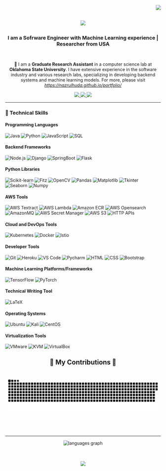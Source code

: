 <img align="right" src="https://visitor-badge.laobi.icu/badge?page_id=nazrulhuda.nazrulhuda" />

<h1 align="center">
    <img src="https://readme-typing-svg.herokuapp.com/?font=Righteous&size=35&center=true&vCenter=true&width=500&height=70&duration=4000&lines=Hi+There!+👋;+I'm+Nazrul+Huda+Shanto!;" />
</h1>

<h3 align="center">I am a Sofrware Engineer with Machine Learning experience | Researcher from USA</h3>

<br/>

<div align="center">
 
 🔭 I am a **Graduate Research Assistant** in a computer science lab at **Oklahoma State University**. I have extensive experience in the software industry and various research labs, specializing in developing backend systems and machine learning models. For more, please visit *https://nazrulhuda.github.io/portfolio/*

 </div>
 
<div align="center"> 
  <a href="mailto:mshanto@okstate.edu">
    <img src="https://img.shields.io/badge/Gmail-333333?style=for-the-badge&logo=gmail&logoColor=red" />
  </a>
  <a href="https://www.linkedin.com/in/nazrulhudashanto/" target="_blank">
    <img src="https://img.shields.io/badge/LinkedIn-0077B5?style=for-the-badge&logo=linkedin&logoColor=white" target="_blank" />
  </a>
  <a href="https://nazrulhuda.github.io/portfolio/" target="_blank">
     <img src="https://img.shields.io/badge/Portfolio-FF5722?style=for-the-badge&logo=todoist&logoColor=white" target="_blank" /> <!-- sqlite, safari, google-chrome are other good icon options -->
  </a>
</div>

 <hr/>
 

### 🔧 Technical Skills

#### Programming Languages
![Java](https://img.shields.io/badge/Java-ED8B00?style=for-the-badge&logo=java&logoColor=white)
![Python](https://img.shields.io/badge/Python-3776AB?style=for-the-badge&logo=python&logoColor=white)
![JavaScript](https://img.shields.io/badge/JavaScript-F7DF1E?style=for-the-badge&logo=javascript&logoColor=black)
![SQL](https://img.shields.io/badge/SQL-003B57?style=for-the-badge&logo=postgresql&logoColor=white)

#### Backend Frameworks
![Node.js](https://img.shields.io/badge/Node.js-339933?style=for-the-badge&logo=nodedotjs&logoColor=white)
![Django](https://img.shields.io/badge/Django-092E20?style=for-the-badge&logo=django&logoColor=white)
![SpringBoot](https://img.shields.io/badge/SpringBoot-6DB33F?style=for-the-badge&logo=spring&logoColor=white)
![Flask](https://img.shields.io/badge/Flask-000000?style=for-the-badge&logo=flask&logoColor=white)


#### Python Libraries
![Scikit-learn](https://img.shields.io/badge/Scikit--learn-F7931E?style=for-the-badge&logo=scikit-learn&logoColor=white)
![Fitz](https://img.shields.io/badge/Fitz-FF0000?style=for-the-badge&logo=fitz&logoColor=white)
![OpenCV](https://img.shields.io/badge/OpenCV-5C3EE8?style=for-the-badge&logo=opencv&logoColor=white)
![Pandas](https://img.shields.io/badge/Pandas-150458?style=for-the-badge&logo=pandas&logoColor=white)
![Matplotlib](https://img.shields.io/badge/Matplotlib-0C4B33?style=for-the-badge&logo=matplotlib&logoColor=white)
![Tkinter](https://img.shields.io/badge/Tkinter-464646?style=for-the-badge&logo=tkinter&logoColor=white)
![Seaborn](https://img.shields.io/badge/Seaborn-4BC51D?style=for-the-badge&logo=seaborn&logoColor=white)
![Numpy](https://img.shields.io/badge/Numpy-013243?style=for-the-badge&logo=numpy&logoColor=white)

#### AWS Tools
![AWS Textract](https://img.shields.io/badge/AWS_Textract-FF9900?style=for-the-badge&logo=amazon-aws&logoColor=white)
![AWS Lambda](https://img.shields.io/badge/AWS_Lambda-FF9900?style=for-the-badge&logo=amazon-aws&logoColor=white)
![Amazon ECR](https://img.shields.io/badge/Amazon_ECR-FF9900?style=for-the-badge&logo=amazon-aws&logoColor=white)
![AWS Opensearch](https://img.shields.io/badge/AWS_Opensearch-FF9900?style=for-the-badge&logo=amazon-aws&logoColor=white)
![AmazonMQ](https://img.shields.io/badge/AmazonMQ-FF9900?style=for-the-badge&logo=amazon-aws&logoColor=white)
![AWS Secret Manager](https://img.shields.io/badge/AWS_Secret_Manager-FF9900?style=for-the-badge&logo=amazon-aws&logoColor=white)
![AWS S3](https://img.shields.io/badge/AWS_S3-569A31?style=for-the-badge&logo=amazon-s3&logoColor=white)
![HTTP APIs](https://img.shields.io/badge/HTTP_APIs-FF9900?style=for-the-badge&logo=amazon-aws&logoColor=white)

#### Cloud and DevOps Tools
![Kubernetes](https://img.shields.io/badge/Kubernetes-326CE5?style=for-the-badge&logo=kubernetes&logoColor=white)
![Docker](https://img.shields.io/badge/Docker-2496ED?style=for-the-badge&logo=docker&logoColor=white)
![Istio](https://img.shields.io/badge/Istio-466BB0?style=for-the-badge&logo=istio&logoColor=white)

#### Developer Tools
![Git](https://img.shields.io/badge/Git-F05032?style=for-the-badge&logo=git&logoColor=white)
![Heroku](https://img.shields.io/badge/Heroku-430098?style=for-the-badge&logo=heroku&logoColor=white)
![VS Code](https://img.shields.io/badge/VS_Code-0078D4?style=for-the-badge&logo=visual-studio-code&logoColor=white)
![Pycharm](https://img.shields.io/badge/PyCharm-000000?style=for-the-badge&logo=pycharm&logoColor=white)
![HTML](https://img.shields.io/badge/HTML5-E34F26?style=for-the-badge&logo=html5&logoColor=white)
![CSS](https://img.shields.io/badge/CSS3-1572B6?style=for-the-badge&logo=css3&logoColor=white)
![Bootstrap](https://img.shields.io/badge/Bootstrap-563D7C?style=for-the-badge&logo=bootstrap&logoColor=white)

#### Machine Learning Platforms/Frameworks
![TensorFlow](https://img.shields.io/badge/TensorFlow-FF6F00?style=for-the-badge&logo=tensorflow&logoColor=white)
![PyTorch](https://img.shields.io/badge/PyTorch-EE4C2C?style=for-the-badge&logo=pytorch&logoColor=white)

#### Technical Writing Tool
![LaTeX](https://img.shields.io/badge/LaTeX-008080?style=for-the-badge&logo=latex&logoColor=white)

#### Operating Systems
![Ubuntu](https://img.shields.io/badge/Ubuntu-E95420?style=for-the-badge&logo=ubuntu&logoColor=white)
![Kali](https://img.shields.io/badge/Kali-268BFF?style=for-the-badge&logo=kalilinux&logoColor=white)
![CentOS](https://img.shields.io/badge/CentOS-262577?style=for-the-badge&logo=centos&logoColor=white)


#### Virtualization Tools
![VMware](https://img.shields.io/badge/VMware-607078?style=for-the-badge&logo=vmware&logoColor=white)
![KVM](https://img.shields.io/badge/KVM-000000?style=for-the-badge&logo=kvm&logoColor=white)
![VirtualBox](https://img.shields.io/badge/VirtualBox-183A61?style=for-the-badge&logo=virtualbox&logoColor=white)

<div align="center">
  <h2>🐍 My Contributions 🐍</h2>
  <br>
  <img alt="snake eating my contributions" src="https://raw.githubusercontent.com/nazrulhuda/nazrulhuda/output/github-contribution-grid-snake.svg" />
  
  <br/><br/><br/>
</div>

<hr/>







<div align="center">
  <img src="https://github-readme-stats.vercel.app/api/top-langs?username=nazrulhuda&locale=en&hide_title=false&layout=compact&card_width=320&langs_count=5&theme=dracula&hide_border=false" height="150" alt="languages graph"  />
</div>



<h1 align="center">
    <img src="https://readme-typing-svg.herokuapp.com/?font=Righteous&size=35&center=true&vCenter=true&width=500&height=70&duration=4000&lines=Thank+You!+👋;+Plese+feel+free+to+contact!;" />
</h1>




